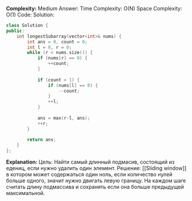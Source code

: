 **Complexity:** Medium
Answer:
	Time Complexity: O(N)
	Space Complexity: O(1)
Code:
Solution:
```cpp
class Solution {
public:
	int longestSubarray(vector<int>& nums) {
		int ans = 0, count = 0;
		int l = 0, r = 0;
		while (r < nums.size()) {
			if (nums[r] == 0) {
				++count;
			}
			  
			if (count > 1) {
				if (nums[l] == 0) {
					--count;
				}
				++l;
			}
			  
			ans = max(r-l, ans);
			++r;
		}
		  
		return ans;
	}
};
```
**Explanation:**
	Цель: Найти самый длинный подмасив, состоящий из едениц, если нужно удалить один элемент.
	Решение: [[Sliding window]] в котором может содержаться один ноль, если количество нулей больше одного, значит нужно двигать левую границу.
	На каждом шаге считать длину подмассива и сохранять если она больше предыдущей максимальной.